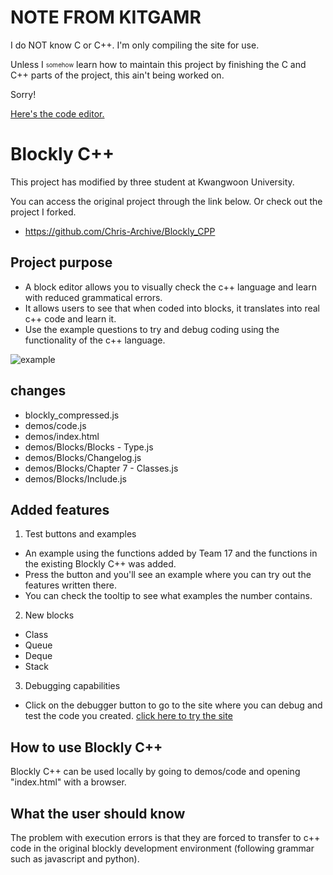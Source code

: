 # NOTE FROM KITGAMR #

I do NOT know C or C++. I'm only compiling the site for use.

Unless I <sub><sup>somehow</sup></sub> learn how to maintain this project by finishing the C and C++ parts of the project, this ain't being worked on. 

Sorry!

[Here's the code editor.](./demos/code/index.html)

# Blockly C++ #

This project has modified by three student at Kwangwoon University.

You can access the original project through the link below.
Or check out the project I forked.
- https://github.com/Chris-Archive/Blockly_CPP

## Project purpose ##

- A block editor allows you to visually check the c++ language and learn with reduced grammatical errors.
- It allows users to see that when coded into blocks, it translates into real c++ code and learn it.
- Use the example questions to try and debug coding using the functionality of the c++ language.

![example](./example.png)

## changes ##

- blockly_compressed.js
- demos/code.js
- demos/index.html
- demos/Blocks/Blocks - Type.js
- demos/Blocks/Changelog.js
- demos/Blocks/Chapter 7 - Classes.js
- demos/Blocks/Include.js

## Added features ##
1. Test buttons and examples
- An example using the functions added by Team 17 and the functions in the existing Blockly C++ was added.
- Press the button and you'll see an example where you can try out the features written there.
- You can check the tooltip to see what examples the number contains.

2. New blocks
- Class
- Queue
- Deque
- Stack

3. Debugging capabilities
- Click on the debugger button to go to the site where you can debug and test the code you created.
	[click here to try the site](https://www.programiz.com/cpp-programming/online-compiler/)

## How to use Blockly C++ ##
Blockly C++ can be used locally by going to demos/code and opening "index.html" with a browser.

## What the user should know ##
The problem with execution errors is that they are forced to transfer to c++ code in the original blockly development environment
 (following grammar such as javascript and python).
